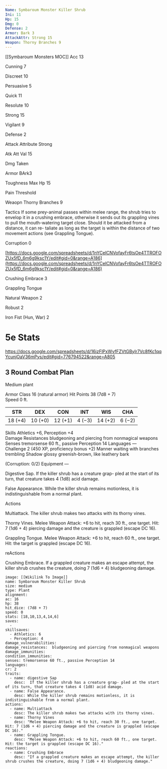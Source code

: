 ```yaml
---
Name: Symbaroum Monster Killer Shrub
Ini: 11
Hp: 15
Dmg: 0
Defense: 2
Armor: Bark 3
AttackAttr: Strong 15
Weapon: Thorny Branches 9
---
```


[[Symbaroum Monsters MOC]]
Acc 13

Cunning 7

Discreet 10

Persuasive 5

Quick 11

Resolute 10

Strong 15

Vigilant 9

Defense 2

Attack Attribute Strong

Atk Att Val 15

Dmg Taken

Armor BArk3

Toughness Max Hp 15

Pain Threshold

Weaopn Thorny Branches 9

Tactics If some prey-animal passes within melee range, the shrub tries to envelop it in a crushing embrace, otherwise it sends out its grappling vines to pull the mouth-watering target close. Should it be attacked from a distance, it can re- taliate as long as the target is within the distance of two movement actions (see Grappling Tongue).

Corruption 0

[https://docs.google.com/spreadsheets/d/1nYCeICNVofayFr6tsOe4TTROFOZUx5fD_6m6g9ksc1Y/edit#gid=0&range=A186](https://docs.google.com/spreadsheets/d/1nYCeICNVofayFr6tsOe4TTROFOZUx5fD_6m6g9ksc1Y/edit#gid=0&range=A186)

Crushing Embrace 3

Grappling Tongue

Natural Weapon 2

Robust 2

Iron Fist (Hun, War) 2


# 5e Stats 
https://docs.google.com/spreadsheets/d/16jzFlPxWvfFZVtGBylr7Vc8fKc1qqYcunjOaV36mPys/edit#gid=776794522&range=A805
## 3 Round Combat Plan
 

Medium plant

 

Armor Class 16 (natural armor)
Hit Points 38 (7d8 + 7)  
Speed 0 ft.

 

| STR     | DEX     | CON     | INT    | WIS     | CHA    |
| ------- | ------- | ------- | ------ | ------- | ------ |
| 18 (+4) | 10 (+0) | 12 (+1) | 4 (−3) | 14 (+2) | 6 (−2) |


 

Skills Athletics +6, Perception +4  
Damage Resistances bludgeoning and piercing from nonmagical weapons  
Senses tremorsense 60 ft., passive Perception 14 
Languages —  
Challenge 2 (450 XP, proficiency bonus +2)
Manner waiting with branches trembling Shadow glossy greenish-brown, like leathery bark

(Corruption: 0/2) 
Equipment —


Digestive Sap. If the killer shrub has a creature grap- pled at the start of its turn, that creature takes 4 (1d8) acid damage.

False Appearance. While the killer shrub remains motionless, it is indistinguishable from a normal plant.

Actions

Multiattack. The killer shrub makes two attacks with its thorny vines.

Thorny Vines. Melee Weapon Attack: +6 to hit, reach 30 ft., one target. Hit: 7 (1d6 + 4) piercing damage and the creature is grappled (escape DC 16).

Grappling Tongue. Melee Weapon Attack: +6 to hit, reach 60 ft., one target. Hit: the target is grappled (escape DC 16).

reActions

Crushing Embrace. If a grappled creature makes  an escape attempt, the killer shrub crushes the creature, doing 7 (1d6 + 4) bludgeoning damage.


```statblock
image: [[Wikilink To Image]]
name: Symbaroum Monster Killer Shrub
size: medium
type: Plant
alignment: 
ac: 16
hp: 38
hit_dice: (7d8 + 7)
speed: 0
stats: [18,10,13,4,14,6]
saves:
  -
skillsaves:
  - Athletics: 6
  - Perception: 4
damage_vulnerabilities: 
damage_resistances:  bludgeoning and piercing from nonmagical weapons
damage_immunities: 
condition_immunities: 
senses: tremorsense 60 ft., passive Perception 14
languages: 
cr: 2
traits:
  - name: digestive Sap
    desc:  If the killer shrub has a creature grap- pled at the start of its turn, that creature takes 4 (1d8) acid damage.
  - name: False Appearance.
    desc: While the killer shrub remains motionless, it is indistinguishable from a normal plant.
actions: 
  - name: Multiattack
    desc: The killer shrub makes two attacks with its thorny vines.
  - name: Thorny Vines
    desc: "Melee Weapon Attack: +6 to hit, reach 30 ft., one target. Hit: 7 (1d6 + 4) piercing damage and the creature is grappled (escape DC 16)."
  - name: Grappling Tongue. 
    desc: "Melee Weapon Attack: +6 to hit, reach 60 ft., one target. Hit: the target is grappled (escape DC 16)."
reactions:
  - name: Crushing Embrace
    desc: "If a grappled creature makes an escape attempt, the killer shrub crushes the creature, doing 7 (1d6 + 4) bludgeoning damage."
```